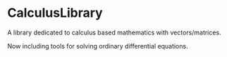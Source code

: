 # CalculusLibrary
A library dedicated to calculus based mathematics with vectors/matrices.

Now including tools for solving ordinary differential equations.
